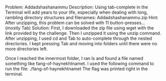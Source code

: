 Problem: Addadshashanammu
Description:
Using tab-complete in the Terminal will add years to your life, especially when dealing with long, rambling directory structures and filenames: Addadshashanammu.zip
Hint:
After unzipping, this problem can be solved with 11 button-presses... (mostly Tab)
Solution:
First, I downloaded the zip file using wget with the link provided by the challenge. Then I unzipped it using the unzip command. After unzipping, I used cd and Tab to auto-complete through the nested directories. I kept pressing Tab and moving into folders until there were no more directories left.

Once I reached the innermost folder, I ran ls and found a file named something like fang-of-haynekhtnamet. I used the following command to run the file: ./fang-of-haynekhtnamet
The flag was printed right in the terminal.
